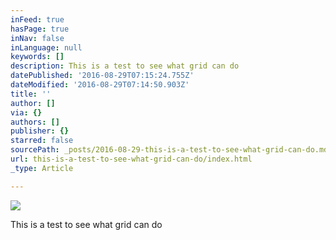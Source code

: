 ```yaml
---
inFeed: true
hasPage: true
inNav: false
inLanguage: null
keywords: []
description: This is a test to see what grid can do
datePublished: '2016-08-29T07:15:24.755Z'
dateModified: '2016-08-29T07:14:50.903Z'
title: ''
author: []
via: {}
authors: []
publisher: {}
starred: false
sourcePath: _posts/2016-08-29-this-is-a-test-to-see-what-grid-can-do.md
url: this-is-a-test-to-see-what-grid-can-do/index.html
_type: Article

---
```

![](https://the-grid-user-content.s3-us-west-2.amazonaws.com/6248cd63-a184-4367-8b1a-e9a59f297dfe.jpg)

This is a test to see what grid can do